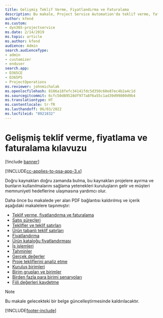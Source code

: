 ```yaml
---
title: Gelişmiş Teklif Verme, Fiyatlandırma ve Faturalama
description: Bu makale, Project Service Automation'da teklif verme, faturalama ve fiyatlandırma hakkında bilgiler sağlar.
author: kfend
ms.custom:
- dyn365-projectservice
ms.date: 2/14/2019
ms.topic: article
ms.author: kfend
audience: Admin
search.audienceType:
- admin
- customizer
- enduser
search.app:
- D365CE
- D365PS
- ProjectOperations
ms.reviewer: johnmichalak
ms.openlocfilehash: 8106a18fefc34141fdc5d350c60e87ec4b2a4c1d
ms.sourcegitcommit: 6cfc50d89528df977a8f6a55c1ad39d99800d9b4
ms.translationtype: HT
ms.contentlocale: tr-TR
ms.lasthandoff: 06/03/2022
ms.locfileid: "8921832"
---
```

# <a name="advanced-quoting-pricing-and-billing-guide"></a>Gelişmiş teklif verme, fiyatlama ve faturalama kılavuzu

[!include [banner](../../includes/psa-now-project-operations.md)]

[!INCLUDE[cc-applies-to-psa-app-3.x](../../includes/cc-applies-to-psa-app-3x.md)]

Doğru kaynakları doğru zamanda bulma, bu kaynakları projelere ayırma ve bunların kullanılmalarını sağlama yetenekleri kuruluşların gelir ve müşteri memnuniyeti hedeflerine ulaşmasına yardımcı olur. 

Daha önce bu makalede yer alan PDF bağlantısı kaldırılmış ve içerik aşağıdaki makalelere taşınmıştır:

- [Teklif verme, fiyatlandırma ve faturalama](../quote-bill-price.md)
- [Satış süreçleri](../basic-sales-process.md)
- [Teklifler ve teklif satırları](../basic-quote-lines.md)
- [Ürün tabanlı teklif satırları](../product-based-quote-lines.md)
- [Fiyatlandırma](../basic-pricing.md)
- [Ürün kataloğu fiyatlandırması](../product-catalog-pricing.md)
- [İş işlemleri](../basic-business-transactions.md)
- [Tahminler](../estimates.md)
- [Gerçek değerler](../actuals.md)
- [Proje tekliflerini analiz etme](../basic-analyzing-quotes.md)
- [Kuruluş birimleri](../advanced-organizational.md)
- [Birim grupları ve birimler](../advanced-units.md)
- [Birden fazla para birimi senaryoları](../advanced-currency.md)
- [Fiili değerleri kaydetme](../advanced-actuals.md)

> [!NOTE]
> Bu makale gelecekteki bir belge güncelleştirmesinde kaldırılacaktır. 


[!INCLUDE[footer-include](../../includes/footer-banner.md)]
